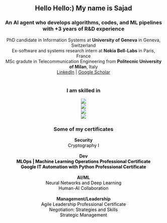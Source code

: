 <!-- Intro -->
<div align="center">
  <h2>Hello Hello:) My name is <b>Sajad</b></h2>
  <h3>An AI agent who develops algorithms, codes, and ML pipelines with +3 years of R&D experience</h3>
  <div>PhD candidate in Information Systems at <strong>University of Geneva</strong> in Geneva, Switzerland</div>
  <div>Ex-software and systems research intern at <strong>Nokia Bell-Labs</strong> in Paris, France</div>
  <div> MSc gradute in Telecommunication Engineering from <strong>Politecnic University of Milan</strong>, Italy</div>
  <div>
    <a href="https://www.linkedin.com/in/sajadh76/">LinkedIn</a> | 
    <a href="https://scholar.google.com/citations?user=KvSyQNEAAAAJ&hl=en">Google Scholar</a>
  </div>
</div>
<br>
<!-- Skill Icons -->
<!-- https://github.com/LelouchFR/skill-icons -->
<h3 align="center"> I am skilled in </h3>
<p align="center">
  <a href="https://go-skill-icons.vercel.app">  
    <img src="https://go-skill-icons.vercel.app/api/icons?i=git,py,cpp,vmwareworkstation,docker&theme=light" /><br>
    <img src="https://go-skill-icons.vercel.app/api/icons?i=aws,jenkins,ansible,nix,linux&theme=light" /><br>
    <img src="https://go-skill-icons.vercel.app/api/icons?i=bash,cuda,huggingface,tensorflow,pytorch&theme=light" /><br>
    <img src="https://go-skill-icons.vercel.app/api/icons?i=sklearn,pandas,numpy,scipy,matplotlib&theme=light" /><br>
<!--     <img src="https://go-skill-icons.vercel.app/api/icons?i=git,py,cpp,vmwareworkstation,docker,aws,jenkins,ansible,nix,linux,bash,cuda,huggingface,tensorflow,pytorch,sklearn,pandas,numpy,scipy,matplotlib&theme=light" /><br> -->
  </a>
</p>

<!-- Certificates -->
<h3 align="center"> Some of my certificates </h3>
<div align="center">
    <div><strong>Security</strong></div>
    <a href="https://coursera.org/share/368cc3df8047791e0c2b27162d8702b4" style="color:black; text-decoration:none;">Cryptography I</a><br>
    <br>
    <div><strong>Dev</strong></div>
    <a href="https://coursera.org/share/50263129b1a89bf1ef9a4942849dc313" style="color:black; text-decoration:none; font-weight:bold;">MLOps | Machine Learning Operations Professional Certificate</a><br>
    <a href="https://coursera.org/share/ac420561d38e9ebc8bbbd53f321282f8" style="color:black; text-decoration:none; font-weight:bold;">Google IT Automation with Python Professional Certificate</a><br>
    <br>
    <div><strong>AI/ML</strong></div>
    <a href="https://coursera.org/share/3239c6a928080da767eeeca3a10fac93" style="color:black; text-decoration:none;">Neural Networks and Deep Learning</a><br>
    <a href="https://drive.google.com/file/d/1XoifYxYClmiy7scbVIZJKoxiSD2QRRdW/view?usp=sharing" style="color:black; text-decoration:none;">Human-AI Collaboration</a><br>
    <br>  
    <div><strong>Management/Leadership</strong></div>
    <a href="https://coursera.org/share/aa34241f7eb0ef713d8dd872f1b05bf0" style="color:black; text-decoration:none;">Agile Leadership Professional Certificate</a><br>
    <a href="https://coursera.org/share/ec6e69d4abfb2e84e9c3a3a444ec6f40" style="color:black; text-decoration:none;">Negotiation: Strategies and Skills</a> <br>
    <a href="https://coursera.org/share/7b209eac8ebd57fbf9b1887fdce9c149" style="color:black; text-decoration:none;">Strategic Management</a>

</div>
